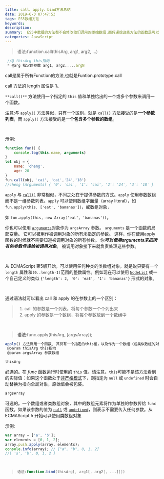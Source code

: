 ```yaml
---
title: call、apply、bind方法总结
date: 2019-6-3 07:47:53
tags: ES5数组方法
keywords:
description:
summary:  ES5中数组的方法都不会修改他们调用的原始数组,而传递给这些方法的函数是可以修改这些数组的
categories: JavaScript
---
```






> 语法:function.call(thisArg, arg1, arg2, ...)

```js
 //@ thisArg this指向
 * @arg 指定的参数 arg1, arg2.....argN
```

call是属于所有Function的方法,也就是Funtion.prototype.call<br>

call 方法的 length 属性是 1。

`**call()**` 方法使用一个指定的 `this` 值和单独给出的一个或多个参数来调用一个函数。

注意:与 [`apply()`](https://developer.mozilla.org/zh-CN/docs/Web/JavaScript/Reference/Global_Objects/Function/apply) 方法类似，只有一个区别，就是 `call()` 方法接受的是**一个参数列表**，而 `apply()` 方法接受的是**一个包含多个参数的数组**。

<br>

示例:

```js
function fun() {
    console.log(this.name, arguments)
}
let obj = {
    name: 'cheng',
    age: 20
}
fun.call(obj, 'cai', 'cai','24','18')
//cheng [Arguments] { '0': 'cai', '1': 'cai', '2': '24', '3': '18' }
```



`apply` 与 [`call()`](https://developer.mozilla.org/zh-CN/docs/Web/JavaScript/Reference/Global_Objects/Function/call) 非常相似，不同之处在于提供参数的方式。`apply` 使用参数数组而不是一组参数列表。`apply` 可以使用数组字面量（array literal），如 `fun.apply(this, ['eat', 'bananas'])`，或数组对象， 

如  `fun.apply(this, new Array('eat', 'bananas'))`。

你也可以使用 [`arguments`](https://developer.mozilla.org/zh-CN/docs/Web/JavaScript/Reference/Functions/arguments)对象作为 `argsArray` 参数。 `arguments` 是一个函数的局部变量。 它可以被用作被调用对象的所有未指定的参数。 这样，你在使用apply函数的时候就不需要知道被调用对象的所有参数。 你***可以使用arguments来把所有的参数传递给被调用对象***。 被调用对象接下来就负责处理这些参数。

<br>

从 ECMAScript 第5版开始，可以使用任何种类的类数组对象，就是说只要有一个 `length` 属性和`(0..length-1)`范围的整数属性。例如现在可以使用 [`NodeList`](https://developer.mozilla.org/zh-CN/docs/Web/API/NodeList) 或一个自己定义的类似 `{'length': 2, '0': 'eat', '1': 'bananas'}` 形式的对象。

<br>

通过语法就可以看出 call 和 apply 的在参数上的一个区别：

> 1. call 的参数是一个列表，将每个参数一个个列出来
> 2. apply 的参数是一个数组，将每个参数放到一个数组中

<br>

> **语法**:func.apply(thisArg, [argsArray]);

```js
apply() 方法调用一个函数, 其具有一个指定的this值，以及作为一个数组（或类似数组的对象）提供的参数。
 @param thisArg this指向
 @param argsArray 参数数组
```

```js
thisArg
```

必选的。在 *func* 函数运行时使用的 `this` 值。请注意，`this`可能不是该方法看到的实际值：如果这个函数处于[非严格模式](https://developer.mozilla.org/zh-CN/docs/Web/JavaScript/Reference/Strict_mode)下，则指定为 `null` 或 `undefined` 时会自动替换为指向全局对象，原始值会被包装。

```js
argsArray
```

可选的。一个数组或者类数组对象，其中的数组元素将作为单独的参数传给 `func` 函数。如果该参数的值为 [`null`](https://developer.mozilla.org/zh-CN/docs/Web/JavaScript/Reference/Global_Objects/null) 或  [`undefined`](https://developer.mozilla.org/zh-CN/docs/Web/JavaScript/Reference/Global_Objects/undefined)，则表示不需要传入任何参数。从ECMAScript 5 开始可以使用类数组对象

示例:

```js
var array = ['a', 'b'];
var elements = [0, 1, 2];
array.push.apply(array, elements);
console.info(array); // ["a", "b", 0, 1, 2]
//[ 'a', 'b', 0, 1, 2 ]
```

<br>

> ```js
> 语法:function.bind(thisArg[, arg1[, arg2[, ...]]])
> ```